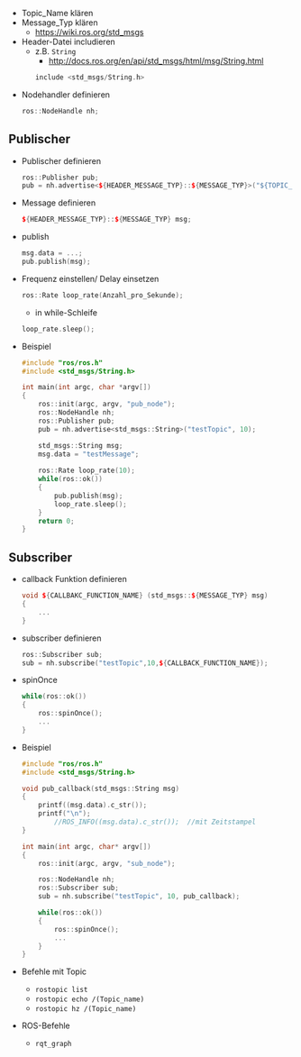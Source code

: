 - Topic_Name klären 
- Message_Typ klären 
	- https://wiki.ros.org/std_msgs 
- Header-Datei includieren 
	- z.B. `String` 
		- http://docs.ros.org/en/api/std_msgs/html/msg/String.html 
		```c++
		include <std_msgs/String.h>
		```
- Nodehandler definieren 
	```c++
	ros::NodeHandle nh;
	```

## Publischer 
- Publischer definieren 
	```c++
	ros::Publisher pub;
	pub = nh.advertise<${HEADER_MESSAGE_TYP}::${MESSAGE_TYP}>("${TOPIC_NAME}", ${LATENZ});
	```
- Message definieren 
	```c++
	${HEADER_MESSAGE_TYP}::${MESSAGE_TYP} msg;
	```
- publish 
	```c++
	msg.data = ...;
	pub.publish(msg);
	```

- Frequenz einstellen/ Delay einsetzen 
	```c++
	ros::Rate loop_rate(Anzahl_pro_Sekunde);
	```
	- in while-Schleife 
	```c++
	loop_rate.sleep();
	```


- Beispiel 
	```c++
	#include "ros/ros.h"
	#include <std_msgs/String.h>
	
	int main(int argc, char *argv[])
	{
	    ros::init(argc, argv, "pub_node");
	    ros::NodeHandle nh;
	    ros::Publisher pub; 
	    pub = nh.advertise<std_msgs::String>("testTopic", 10);
	
	    std_msgs::String msg;
	    msg.data = "testMessage";
	    
	    ros::Rate loop_rate(10);
	    while(ros::ok())
	    {
	        pub.publish(msg);
	        loop_rate.sleep();
	    }
	    return 0;
	}
	```

## Subscriber 
- callback Funktion definieren 
	```c++
	void ${CALLBAKC_FUNCTION_NAME} (std_msgs::${MESSAGE_TYP} msg)
	{
		...
	}
	```
- subscriber definieren 
	```c++
	ros::Subscriber sub; 
	sub = nh.subscribe("testTopic",10,${CALLBACK_FUNCTION_NAME});
	```
- spinOnce
	```c++
	while(ros::ok())
	{
		ros::spinOnce();
		...
	}
	```


- Beispiel 
	```c++
	#include "ros/ros.h"
	#include <std_msgs/String.h>
	
	void pub_callback(std_msgs::String msg)
	{
		printf((msg.data).c_str());
		printf("\n");
			//ROS_INFO((msg.data).c_str());  //mit Zeitstampel
	}
	
	int main(int argc, char* argv[])
	{
		ros::init(argc, argv, "sub_node");
	
		ros::NodeHandle nh;
		ros::Subscriber sub;
		sub = nh.subscribe("testTopic", 10, pub_callback);
	
		while(ros::ok())
		{
			ros::spinOnce();
			...
		}
	}
	```

- Befehle mit Topic 
	- `rostopic list` 
	- `rostopic echo /(Topic_name)` 
	- `rostopic hz /(Topic_name)` 
- ROS-Befehle 
	- `rqt_graph`